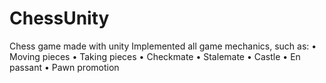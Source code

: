 # ChessUnity
Chess game made with unity
Implemented all game mechanics, such as:
• Moving pieces
• Taking pieces
• Checkmate
• Stalemate
• Castle
• En passant
• Pawn promotion
